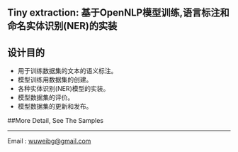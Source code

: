 ## Tiny extraction: 基于OpenNLP模型训练,语言标注和命名实体识别(NER)的实装
## 设计目的
 - 用于训练数据集的文本的语义标注。
 - 模型训练用数据集的创建。
 - 各种实体识别(NER)模型的实装。
 - 模型数据集的评价。
 - 模型数据集的更新和发布。

##More Detail, See The Samples

---

Email   : wuweibg@gmail.com
